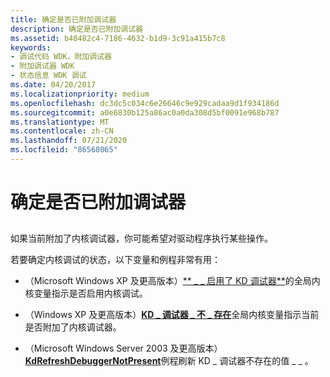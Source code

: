 ```yaml
---
title: 确定是否已附加调试器
description: 确定是否已附加调试器
ms.assetid: b40482c4-7186-4632-b1d9-3c91a415b7c8
keywords:
- 调试代码 WDK，附加调试器
- 附加调试器 WDK
- 状态信息 WDK 调试
ms.date: 04/20/2017
ms.localizationpriority: medium
ms.openlocfilehash: dc3dc5c034c6e26646c9e929cadaa9d1f934186d
ms.sourcegitcommit: a0e6830b125a86ac0a0da308d5bf0091e968b787
ms.translationtype: MT
ms.contentlocale: zh-CN
ms.lasthandoff: 07/21/2020
ms.locfileid: "86568065"
---
```

# <a name="determining-if-a-debugger-is-attached"></a>确定是否已附加调试器


## <span id="ddk_determining_if_a_debugger_is_attached_tools"></span><span id="DDK_DETERMINING_IF_A_DEBUGGER_IS_ATTACHED_TOOLS"></span>


如果当前附加了内核调试器，你可能希望对驱动程序执行某些操作。

若要确定内核调试的状态，以下变量和例程非常有用：

-   （Microsoft Windows XP 及更高版本）[** \_ \_ 启用了 KD 调试器**](https://docs.microsoft.com/previous-versions/ff548118(v=vs.85))的全局内核变量指示是否启用内核调试。

-   （Windows XP 及更高版本）[**KD \_ 调试器 \_ 不 \_ 存在**](https://docs.microsoft.com/previous-versions/ff548125(v=vs.85))全局内核变量指示当前是否附加了内核调试器。

-   （Microsoft Windows Server 2003 及更高版本）[**KdRefreshDebuggerNotPresent**](https://docs.microsoft.com/windows-hardware/drivers/ddi/wdm/nf-wdm-kdrefreshdebuggernotpresent)例程刷新 KD \_ 调试器不存在的值 \_ \_ 。

 

 





